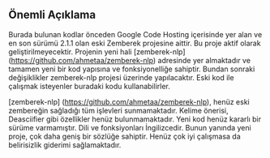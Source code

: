 ## Önemli Açıklama

Burada bulunan kodlar önceden Google Code Hosting içerisinde yer alan ve en son sürümü 2.1.1 olan eski Zemberek projesine aittir.
Bu proje aktif olarak geliştirilmeyecektir. Projenin yeni hali [zemberek-nlp] (https://github.com/ahmetaa/zemberek-nlp) adresinde yer almaktadır ve 
tamamen yeni bir kod yapısına ve fonksiyonelliğe sahiptir. Bundan sonraki değişiklikler zemberek-nlp projesi üzerinde yapılacaktır. Eski kod ile çalışmak isteyenler buradaki kodu kullanabilirler. 

[zemberek-nlp] (https://github.com/ahmetaa/zemberek-nlp), henüz eski zembereğin sağladığı tüm işlevleri sunmamaktadır. Kelime önerisi, Deasciifier gibi özellikler henüz bulunmamaktadır. Yeni kod henüz kararlı bir sürüme varmamıştır. Dili ve fonksiyonları İngilizcedir. Bunun yanında yeni proje, çok daha geniş bir sözlüğe sahiptir. Henüz çok iyi çalışmasa da belirisizlik giderimi sağlamaktadır.
